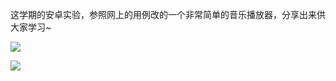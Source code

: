 ﻿
这学期的安卓实验，参照网上的用例改的一个非常简单的音乐播放器，分享出来供大家学习~

![](https://icon.qiantucdn.com/20191206/6c2d9e3de26b2573c63538d0549c6f352)

![](https://icon.qiantucdn.com/20191206/fa88a0e8f5a27de724f9a9d02af2b60e2)

